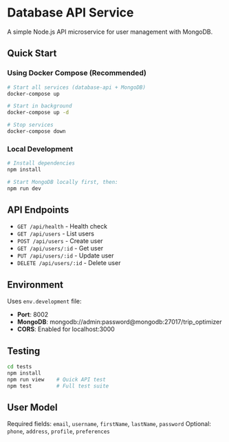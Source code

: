 # Database API Service

A simple Node.js API microservice for user management with MongoDB.

## Quick Start

### Using Docker Compose (Recommended)
```bash
# Start all services (database-api + MongoDB)
docker-compose up

# Start in background
docker-compose up -d

# Stop services
docker-compose down
```

### Local Development
```bash
# Install dependencies
npm install

# Start MongoDB locally first, then:
npm run dev
```

## API Endpoints

- `GET /api/health` - Health check
- `GET /api/users` - List users
- `POST /api/users` - Create user
- `GET /api/users/:id` - Get user
- `PUT /api/users/:id` - Update user
- `DELETE /api/users/:id` - Delete user

## Environment

Uses `env.development` file:
- **Port**: 8002
- **MongoDB**: mongodb://admin:password@mongodb:27017/trip_optimizer
- **CORS**: Enabled for localhost:3000

## Testing

```bash
cd tests
npm install
npm run view    # Quick API test
npm test        # Full test suite
```

## User Model

Required fields: `email`, `username`, `firstName`, `lastName`, `password`
Optional: `phone`, `address`, `profile`, `preferences`
